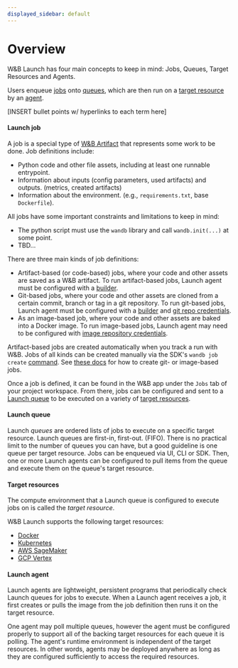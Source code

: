 ```yaml
---
displayed_sidebar: default
---
```


# Overview

W&B Launch has four main concepts to keep in mind: Jobs, Queues, Target Resources and Agents.

Users enqueue [jobs](#TBD) onto [queues](#TBD), which are then run on a [target resource](#TBD) by an [agent](#TBD).

[INSERT bullet points w/ hyperlinks to each term here]

#### Launch job
A job is a special type of [W&B Artifact](#TBD) that represents some work to be done.  Job definitions include:

- Python code and other file assets, including at least one runnable entrypoint.
- Information about inputs (config parameters, used artifacts) and outputs. (metrics, created artifacts)
- Information about the environment. (e.g., `requirements.txt`, base `Dockerfile`).

All jobs have some important constraints and limitations to keep in mind:

- The python script must use the `wandb` library and call `wandb.init(...)` at some point.
- TBD...

There are three main kinds of job definitions:

- Artifact-based (or code-based) jobs, where your code and other assets are saved as a W&B artifact.  To run artifact-based jobs, Launch agent must be configured with a [builder](#TBD).
- Git-based jobs, where your code and other assets are cloned from a certain commit, branch or tag in a git repository.  To run git-based jobs, Launch agent must be configured with a [builder](#TBD) and [git repo credentials](#TBD).
- As an image-based job, where your code and other assets are baked into a Docker image.  To run image-based jobs, Launch agent may need to be configured with [image repository credentials](#TBD).

Artifact-based jobs are created automatically when you track a run with W&B.  Jobs of all kinds can be created manually via the SDK's `wandb job create` [command](#TBD).  See [these docs](#TBD) for how to create git- or image-based jobs.

Once a job is defined, it can be found in the W&B app under the `Jobs` tab of your project workspace.  From there, jobs can be configured and sent to a [Launch queue](#TBD) to be executed on a variety of [target resources](#TBD).

#### Launch queue
Launch *queues* are ordered lists of jobs to execute on a specific target resource.  Launch queues are first-in, first-out. (FIFO).  There is no practical limit to the number of queues you can have, but a good guideline is one queue per target resource.  Jobs can be enqueued via UI, CLI or SDK.  Then, one or more Launch agents can be configured to pull items from the queue and execute them on the queue's target resource.

#### Target resources
The compute environment that a Launch queue is configured to execute jobs on is called the *target resource*.

W&B Launch supports the following target resources:

- [Docker](#TBD)
- [Kubernetes](#TBD)
- [AWS SageMaker](#TBD)
- [GCP Vertex](#TBD)

#### Launch agent
Launch agents are lightweight, persistent programs that periodically check Launch queues for jobs to execute.  When a Launch agent receives a job, it first creates or pulls the image from the job definition then runs it on the target resource.

One agent may poll multiple queues, however the agent must be configured properly to support all of the backing target resources for each queue it is polling.  The agent's runtime environment is independent of the target resources.  In other words, agents may be deployed anywhere as long as they are configured sufficiently to access the required resources.
